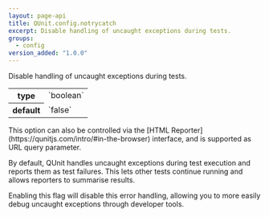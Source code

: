 ```yaml
---
layout: page-api
title: QUnit.config.notrycatch
excerpt: Disable handling of uncaught exceptions during tests.
groups:
  - config
version_added: "1.0.0"
---
```


Disable handling of uncaught exceptions during tests.

<table>
<tr>
  <th>type</th>
  <td markdown="span">`boolean`</td>
</tr>
<tr>
  <th>default</th>
  <td markdown="span">`false`</td>
</tr>
</table>

<p class="note" markdown="1">This option can also be controlled via the [HTML Reporter](https://qunitjs.com/intro/#in-the-browser) interface, and is supported as URL query parameter.</p>

By default, QUnit handles uncaught exceptions during test execution and reports them as test failures. This lets other tests continue running and allows reporters to summarise results.

Enabling this flag will disable this error handling, allowing you to more easily debug uncaught exceptions through developer tools.
